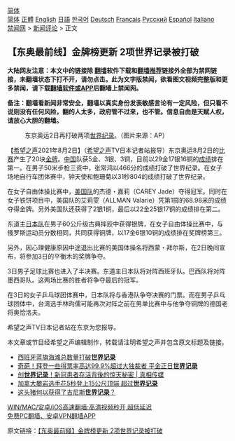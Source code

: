  <!-- 面包屑导航 --> <div class="breadcrumb"><!-- GTranslate: https://gtranslate.io/ -->  <div class="switcher notranslate">  <div class="selected">  <a href="#" onclick="return false;"> 简体</a>  </div>  <div class="option">  <a href="https://www.bannedbook.org" onclick="doGTranslate('zh-CN|zh-CN');jQuery('div.switcher div.selected a').html(jQuery(this).html());return false;" title="简体中文" class="nturl selected"> 简体</a>  <a href="https://www.bannedbook.org/zh-tw/" onclick="doGTranslate('zh-CN|zh-TW');jQuery('div.switcher div.selected a').html(jQuery(this).html());return false;" title="繁體中文" class="nturl"> 正體</a>  <a href="https://www.bannedbook.org/en/" onclick="doGTranslate('zh-CN|en');jQuery('div.switcher div.selected a').html(jQuery(this).html());return false;" title="English" class="nturl"> English</a>  <a href="https://www.bannedbook.org/ja/" onclick="doGTranslate('zh-CN|ja');jQuery('div.switcher div.selected a').html(jQuery(this).html());return false;" title="日本語" class="nturl"> 日語</a>  <a href="https://www.bannedbook.org/ko/" onclick="doGTranslate('zh-CN|ko');jQuery('div.switcher div.selected a').html(jQuery(this).html());return false;" title="한국어" class="nturl"> 한국어</a>  <a href="https://www.bannedbook.org/de/" onclick="doGTranslate('zh-CN|de');jQuery('div.switcher div.selected a').html(jQuery(this).html());return false;" title="Deutsch" class="nturl"> Deutsch</a>  <a href="https://www.bannedbook.org/fr/" onclick="doGTranslate('zh-CN|fr');jQuery('div.switcher div.selected a').html(jQuery(this).html());return false;" title="Français" class="nturl"> Français</a>  <a href="https://www.bannedbook.org/ru/" onclick="doGTranslate('zh-CN|ru');jQuery('div.switcher div.selected a').html(jQuery(this).html());return false;" title="Русский" class="nturl"> Русский</a>  <a href="https://www.bannedbook.org/es/" onclick="doGTranslate('zh-CN|es');jQuery('div.switcher div.selected a').html(jQuery(this).html());return false;" title="Español" class="nturl"> Español</a>  <a href="https://www.bannedbook.org/it/" onclick="doGTranslate('zh-CN|it');jQuery('div.switcher div.selected a').html(jQuery(this).html());return false;" title="Italiano" class="nturl"> Italiano</a>  </div>  </div>      <div class='breadcrumb-sub'><!-- Breadcrumb NavXT 6.3.0 --> <a href="https://www.bannedbook.org/" class="home">禁闻网</a> &gt; <a href="https://www.bannedbook.org/bnews/comments/" class="category">新闻评论</a> &gt; 正文</div></div><h2>【东奥最前线】金牌榜更新 2项世界记录被打破</h2> <p class="notice"><b>大陆网友注意：本文中的链接除 <a href="https://github.com/bannedbook/fanqiang" >翻墙</a>软件下载和<a href="https://github.com/killgcd/justmysocks/blob/master/README.md">翻墙推荐</a>链接外全部为禁网链接，未翻墙状态下打不开，请勿点击。此为文字版禁闻，欲看图文视频完整版和更多禁闻，请下载<a href="https://github.com/bannedbook/fanqiang">翻墙软件或APP</a>后翻墙上禁闻网。</p><p>备注：翻墙看新闻非常安全，翻墙以真实身份发表敏感言论有一定风险，但只看不说则没有任何风险，翻的人太多，政府管不过来，也不管。信息自由是天赋人权，请放心大胆的翻墙。</b></p>  <div class="entry"> <figure><figcaption>东京奥运2日再打破两项<a href="https://www.bannedbook.org/bnews/tag/%e4%b8%96%e7%95%8c%e7%ba%aa%e5%bd%95/" class="st_tag internal_tag" rel="tag" title="标签 世界纪录 下的日志">世界纪录</a>。（图片来源：AP）</figcaption></figure> <p>【<span class='wp_keywordlink_affiliate'><a href="https://www.soundofhope.org" title="希望之声" target="_blank">希望之声</a></span>2021年8月2日】（<a href="https://www.bannedbook.org/bnews/tag/%e5%b8%8c%e6%9c%9b%e4%b9%8b%e5%a3%b0/" class="st_tag internal_tag" rel="tag" title="标签 希望之声 下的日志">希望之声</a>TV日本记者站报导）东京奥运8月2日的<a href="https://www.bannedbook.org/bnews/tag/%E6%AF%94%E8%B5%9B/" class="st_tag internal_tag" rel="tag" title="标签 比赛 下的日志">比赛</a>产生了20块<a href="https://www.bannedbook.org/bnews/tag/%e9%87%91%e7%89%8c/" class="st_tag internal_tag" rel="tag" title="标签 金牌 下的日志">金牌</a>。<span class='wp_keywordlink_affiliate'><a href="https://www.bannedbook.org/" title="中国" target="_blank">中国</a></span>队获5金、3银、3铜，目前以29金17银16铜的<a href="https://www.bannedbook.org/bnews/tag/%E6%88%90%E7%BB%A9/" class="st_tag internal_tag" rel="tag" title="标签 成绩 下的日志">成绩</a>排在第一。在男子50米步枪三资中，张常鸿以466分的成绩打破了世界纪录。在女子场地自行车团体赛中，钟天使和鲍珊菊以31秒804的成绩打破了世界纪录。</p> <p>在女子自由体操比赛中，<a href="https://www.bannedbook.org/bnews/tag/%E7%BE%8E%E5%9B%BD%E9%98%9F/" class="st_tag internal_tag" rel="tag" title="标签 美国队 下的日志">美国队</a>的杰德・嘉莉（CAREY Jade）夺得冠军。同时在女子铁饼项目中，美国队的艾莉雯（ALLMAN Valarie）凭第1掷的68.98米的成绩夺得金牌。另外美国队还获得了2银1铜，最后以22金25银17铜的成绩排在第二。</p>  <p>东道主<a href="https://www.bannedbook.org/bnews/tag/%E6%97%A5%E6%9C%AC%E9%98%9F/" class="st_tag internal_tag" rel="tag" title="标签 日本队 下的日志">日本队</a>在男子60公斤级古典摔跤中获得银牌，在女子自由体操比赛中，与俄罗斯运动员分数相同，共同获得铜牌，以17金6银10铜的成绩排在奖牌榜第三。</p> <p>另外，因心理健康原因中途退出比赛的美国体操名将西蒙・拜尔斯，在2日晚间宣布，将参加3日的平衡木的奖牌争夺。</p>  <p>3日男子足球比赛也进入了半决赛。东道主日本队将对阵西班牙队。巴西队将对阵墨西哥队。这两场比赛的胜者将争夺最后的冠军。</p> <p>在3日的女子乒乓球团体赛中，日本队将与香港队争夺决赛的门票。而在男子乒乓球团体中，台湾选手林昀儒可能再次对阵之前在男单比赛中与他争夺铜牌的德国老将奥恰洛夫。</p>  <p>希望之声TV日本记者站在东京为您报导。</p> <p>本文章或节目经希望之声编辑制作，转载请注明希望之声并包含原文标题及链接。 </p>  <ul class='op-related-articles' title='相关阅读'> <li><a href='https://www.bannedbook.org/bnews/comments/20210515/1546745.html' target='_blank'>西班牙蓝旗海滩总数量打破<b>世界记录</b></a></li> <li><a href='https://www.bannedbook.org/bnews/bannedvideo/20201130/1439453.html' target='_blank'>奇葩！拜登一些得票率高达99.9%超过大独裁者 平金正日<b>世界记录</b></a></li> <li><a href='https://www.bannedbook.org/bnews/bannedvideo/20200717/1362400.html' target='_blank'>创<b>世界记录</b>！新冠患者存活背後的惊天秘密 | 真相传媒</a></li> <li><a href='https://www.bannedbook.org/bnews/funmedia/20200308/1290325.html' target='_blank'>加拿大攀岩选手花5秒登上15公尺顶端 超过<b>世界记录</b></a></li> <li><a href='https://www.bannedbook.org/bnews/funmedia/20191128/1231288.html' target='_blank'>这头猪何以获得了吉尼斯<b>世界记录</b>？</a></li> </ul> <p class="texttj"> <a href="https://github.com/bannedbook/fanqiang/wiki/V2ray%E6%9C%BA%E5%9C%BA" target="_blank">WIN/MAC/安卓/iOS高速翻墙:高清视频秒开,超低延迟</a><br/> <a href="https://github.com/bannedbook/fanqiang/wiki/%E7%A6%81%E9%97%BB%E7%BD%91%E5%AE%89%E5%8D%93%E7%BF%BB%E5%A2%99%E6%96%B0%E9%97%BBAPP" target="_blank">免费PC翻墙、安卓VPN翻墙APP</a></p><p>原文链接：<a class="src_link"  href="https://www.soundofhope.org/post/531701" target="_blank">【东奥最前綫】金牌榜更新 2项世界记录被打破</a></p><a name='sharetosocial'></a>  <div style="margin-bottom:5px;padding-bottom:5px;clear:both"> <div id="archive-pix-1" class="banner-ads"> <!-- AuctionX Display platform tag START --> <div id="26318x728x90x621x_ADSLOT2" clicktrack="%%CLICK_URL_ESC%%"></div> <!-- AuctionX Display platform tag END --> </div> <div id="archive-pix-2" class="banner-ads"> <!-- AuctionX Display platform tag START --> <div id="26315x300x250x621x_ADSLOT2" clicktrack="%%CLICK_URL_ESC%%"></div> <!-- AuctionX Display platform tag END --> </div> </div>  <div id="archive-pix-1" class="banner-ads"> <!-- AuctionX Display platform tag START --> <div id="26318x728x90x621x_ADSLOT3" clicktrack="%%CLICK_URL_ESC%%"></div> <!-- AuctionX Display platform tag END --> </div> </div><!--END ENTRY--> 